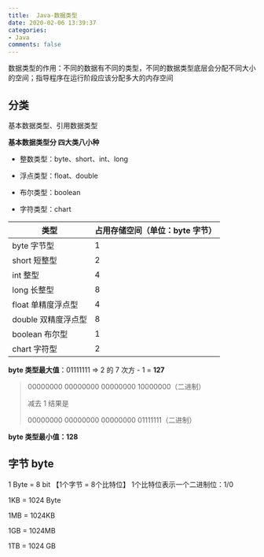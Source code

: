 ```yaml
---
title:  Java-数据类型
date: 2020-02-06 13:39:37
categories:
- Java
comments: false
---
```




数据类型的作用：不同的数据有不同的类型，不同的数据类型底层会分配不同大小的空间；指导程序在运行阶段应该分配多大的内存空间

<!-- more -->



## 分类

基本数据类型、引用数据类型



**基本数据类型分 四大类八小种**

- 整数类型：byte、short、int、long

- 浮点类型：float、double

- 布尔类型：boolean

- 字符类型：chart

| 类型                | 占用存储空间（单位：byte 字节） |
| ------------------- | ------------------------------- |
| byte 字节型         | 1                               |
| short 短整型        | 2                               |
| int 整型            | 4                               |
| long 长整型         | 8                               |
| float 单精度浮点型  | 4                               |
| double 双精度浮点型 | 8                               |
| boolean 布尔型      | 1                               |
| chart 字符型        | 2                               |

**byte 类型最大值**：01111111 => 2 的 7 次方 - 1 = **127**

> 00000000 00000000 00000000 10000000（二进制）
>
> 减去 1 结果是
>
> 00000000 00000000 00000000 01111111（二进制）

**byte 类型最小值：128**



## 字节 byte

1 Byte = 8 bit 【1个字节 = 8个比特位】 1个比特位表示一个二进制位：1/0

1KB = 1024 Byte

1MB = 1024KB

1GB = 1024MB

1TB = 1024 GB



